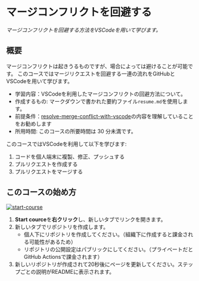 # マージコンフリクトを回避する

_マージコンフリクトを回避する方法を*VSCode*を用いて学びます。_

## 概要

マージコンフリクトは起きうるものですが、場合によっては避けることが可能です。
このコースではマージリクエストを回避する一連の流れをGitHubとVSCodeを用いて学びます。

- 学習内容：VSCodeを利用したマージコンフリクトの回避方法について。
- 作成するもの: マークダウンで書かれた要約ファイル`resume.md`を使用します。
- 前提条件：[resolve-merge-conflict-with-vscode](https://github.com/kuboctopus/resolve-merge-conflict-with-vscode)の内容を理解していることをお勧めします
- 所用時間: このコースの所要時間は 30 分未満です。

このコースではVSCodeを利用して以下を学びます:

1. コードを個人端末に複製、修正、プッシュする
2. プルリクエストを作成する
3. プルリクエストをマージする

## このコースの始め方

<!-- For start course, run in JavaScript:
'https://github.com/new?' + new URLSearchParams({
  template_owner: 'kuboctopus',
  template_name: 'dodge-merge-conflict-with-vscode',
  owner: '@me',
  name: 'dodge-merge-conflict-with-vscode',
  description: 'My clone repository',
  visibility: 'public',
}).toString()
-->

[![start-course](https://user-images.githubusercontent.com/1221423/235727646-4a590299-ffe5-480d-8cd5-8194ea184546.svg)](https://github.com/new?template_owner=kuboctopus&template_name=dodge-merge-conflict-with-vscode&owner=%40me&name=skills-dodge-merge-conflict-with-vscode&description=My+clone+repository&visibility=public)

1. **Start cource**を**右クリック**し、新しいタブでリンクを開きます。
2. 新しいタブでリポジトリを作成します。
   - 個人下にリポジトリを作成してください。（組織下に作成すると課金される可能性があるため）
   - リポジトリの公開設定はパブリックにしてください。（プライベートだとGitHub Actionsで課金されます）
3. 新しいリポジトリが作成されて20秒後にページを更新してください。ステップごとの説明がREADMEに表示されます。

